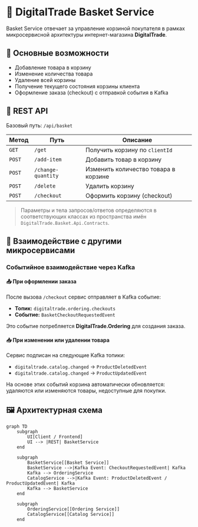 # 🧺 DigitalTrade Basket Service

Basket Service отвечает за управление корзиной покупателя в рамках микросервисной архитектуры интернет-магазина **DigitalTrade**.

## 📌 Основные возможности

- Добавление товара в корзину
- Изменение количества товара
- Удаление всей корзины
- Получение текущего состояния корзины клиента
- Оформление заказа (checkout) с отправкой события в Kafka

## 🚀 REST API

Базовый путь: `/api/basket`

| Метод  | Путь             | Описание                              |
|--------|------------------|----------------------------------------|
| `GET`  | `/get`           | Получить корзину по `clientId`        |
| `POST` | `/add-item`      | Добавить товар в корзину              |
| `POST` | `/change-quantity` | Изменить количество товара в корзине  |
| `POST` | `/delete`        | Удалить корзину                       |
| `POST` | `/checkout`      | Оформить корзину (checkout)           |

> Параметры и тела запросов/ответов определяются в соответствующих классах из пространства имён `DigitalTrade.Basket.Api.Contracts`.

## 🧩 Взаимодействие с другими микросервисами

### Событийное взаимодействие через Kafka

#### 📤 При оформлении заказа

После вызова `/checkout` сервис отправляет в Kafka событие:

- **Топик:** `digitaltrade.ordering.checkouts`
- **Событие:** `BasketCheckoutRequestedEvent`

Это событие потребляется **DigitalTrade.Ordering** для создания заказа.

#### 📥 При изменении или удалении товара

Сервис подписан на следующие Kafka топики:

- `digitaltrade.catalog.changed` → `ProductDeletedEvent`
- `digitaltrade.catalog.changed` → `ProductUpdatedEvent`

На основе этих событий корзина автоматически обновляется: удаляются или изменяются товары, недоступные для покупки.

## 🖼️ Архитектурная схема

```mermaid
graph TD
    subgraph
        UI[Client / Frontend]
        UI --> |REST| BasketService
    end

    subgraph
        BasketService[[Basket Service]]
        BasketService -->|Kafka Event: CheckoutRequestedEvent| Kafka
        Kafka --> OrderingService
        CatalogService -->|Kafka Event: ProductDeletedEvent / ProductUpdatedEvent| Kafka
        Kafka --> BasketService
    end

    subgraph
        OrderingService[[Ordering Service]]
        CatalogService[[Catalog Service]]
    end
